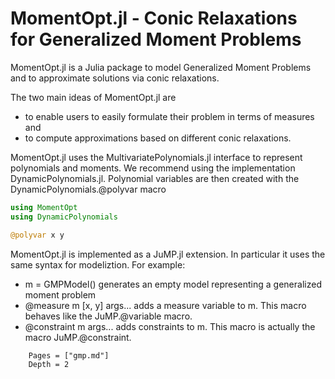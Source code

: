 # MomentOpt.jl - Conic Relaxations for Generalized Moment Problems

MomentOpt.jl is a Julia package to model Generalized Moment Problems and to approximate solutions via conic relaxations. 

The two main ideas of MomentOpt.jl are 
  * to enable users to easily formulate their problem in terms of measures and
  * to compute approximations based on different conic relaxations.

MomentOpt.jl uses the MultivariatePolynomials.jl interface to represent polynomials and moments. We recommend using the implementation DynamicPolynomials.jl. Polynomial variables are then created with the DynamicPolynomials.@polyvar macro

```julia
using MomentOpt
using DynamicPolynomials

@polyvar x y
```

MomentOpt.jl is implemented as a JuMP.jl extension. In particular it uses the same syntax for modeliztion. For example:
  * m = GMPModel() generates an empty model representing a generalized moment problem
  * @measure m [x, y] args... adds a measure variable to m. This macro behaves like the JuMP.@variable macro.  
  * @constraint m args... adds constraints to m. This macro is actually the macro JuMP.@constraint.

```@contents
    Pages = ["gmp.md"]
    Depth = 2
```
